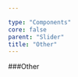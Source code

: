 ```yaml
---

type: "Components"
core: false
parent: "Slider"
title: "Other"
---
```


###Other

<demo>
  <demovanilla src="vanilla/demos/slider/other">
  </demovanilla>
</demo>
